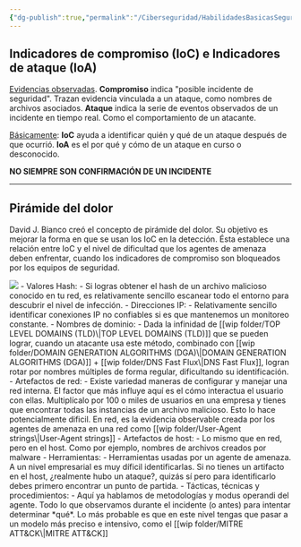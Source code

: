 ```yaml
---
{"dg-publish":true,"permalink":"/Ciberseguridad/HabilidadesBasicasSeguridad/Pirámide del dolor/"}
---
```


## Indicadores de compromiso (IoC) e Indicadores de ataque (IoA)

<u>Evidencias observadas</u>.
**Compromiso** indica "posible incidente de seguridad". Trazan evidencia vinculada a un ataque, como nombres de archivos asociados.
**Ataque** indica la serie de eventos observados de un incidente en tiempo real. Como el comportamiento de un atacante.

<u>Básicamente</u>:
**IoC** ayuda a identificar quién y qué de un ataque después de que ocurrió.
**IoA** es el por qué y cómo de un ataque en curso o desconocido.

**NO SIEMPRE SON CONFIRMACIÓN DE UN INCIDENTE**

---

## Pirámide del dolor

David J. Bianco creó el concepto de pirámide del dolor. Su objetivo es mejorar la forma en que se usan los IoC en la detección.
Ésta establece una relación entre IoC y el nivel de dificultad que los agentes de amenaza deben enfrentar, cuando los indicadores de compromiso son bloqueados por los equipos de seguridad.

<img src="https://blogger.googleusercontent.com/img/b/R29vZ2xl/AVvXsEgx1UShcW3qOx2XR-CHbbtfyG_VWpwCgEcuziAsiiueSMDfKkTMsL_8MOn92vofA1v64Gj3CGSy6FFbRoZYIPAmWNEHKSkBp6DDA-AmFLRuAWPC9b6i1AZjQOujblyTiXyXmdm6r6tk4guX/s1600/Pyramid+of+Pain+v2.png" style="width: 10%px;">
- Valores Hash:
	- Si logras obtener el hash de un archivo malicioso conocido en tu red, es relativamente sencillo escanear todo el entorno para descubrir el nivel de infección.
- Direcciones IP:
	- Relativamente sencillo identificar conexiones IP no confiables si es que mantenemos un monitoreo constante.
- Nombres de dominio:
	- Dada la infinidad de [[wip folder/TOP LEVEL DOMAINS (TLD)\|TOP LEVEL DOMAINS (TLD)]] que se pueden lograr, cuando un atacante usa este método, combinado con [[wip folder/DOMAIN GENERATION ALGORITHMS (DGA)\|DOMAIN GENERATION ALGORITHMS (DGA)]] + [[wip folder/DNS Fast Flux\|DNS Fast Flux]], logran rotar por nombres múltiples de forma regular, dificultando su identificación.
- Artefactos de red:
	- Existe variedad maneras de configurar y manejar una red interna. El factor que más influye aquí es el cómo interactua el usuario con ellas. Multiplícalo por 100 o miles de usuarios en una empresa y tienes que encontrar todas las instancias de un archivo malicioso. Esto lo hace potencialmente dificil.
	  En red, es la evidencia observable creada por los agentes de amenaza en una red como [[wip folder/User-Agent strings\|User-Agent strings]]
- Artefactos de host:
	- Lo mismo que en red, pero en el host. Como por ejemplo, nombres de archivos creados por malware
- Herramientas:
	- Herramientas usadas por un agente de amenaza. A un nivel empresarial es muy díficil identificarlas. Si no tienes un artifacto en el host, ¿realmente hubo un ataque?, quizás sí pero para identificarlo debes primero encontrar un punto de partida.
- Tácticas, técnicas y procedimientos:
	- Aquí ya hablamos de metodologías y modus operandi del agente. Todo lo que observamos durante el incidente (o antes) para intentar determinar *qué*. Lo más probable es que en este nivel tengas que pasar a un modelo más preciso e intensivo, como el [[wip folder/MITRE ATT&CK\|MITRE ATT&CK]]

